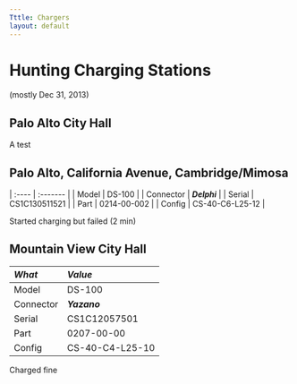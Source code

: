 ```yaml
---
Tttle: Chargers
layout: default
---
```


# Hunting Charging Stations

(mostly Dec 31, 2013)

## Palo Alto City Hall

A test


## Palo Alto, California Avenue, Cambridge/Mimosa

| :---- | :------- |
| Model | DS-100 |
| Connector | *__Delphi__* |
| Serial | CS1C130511521 |
| Part | 0214-00-002 |
| Config | CS-40-C6-L25-12 |

Started charging but failed (2 min)

## Mountain View City Hall

| *What* | *Value* |
| :--- | :--- |
| Model | DS-100 |
| Connector | *__Yazano__* |
| Serial | CS1C12057501 |
| Part | 0207-00-00 |
| Config | CS-40-C4-L25-10 |

Charged fine